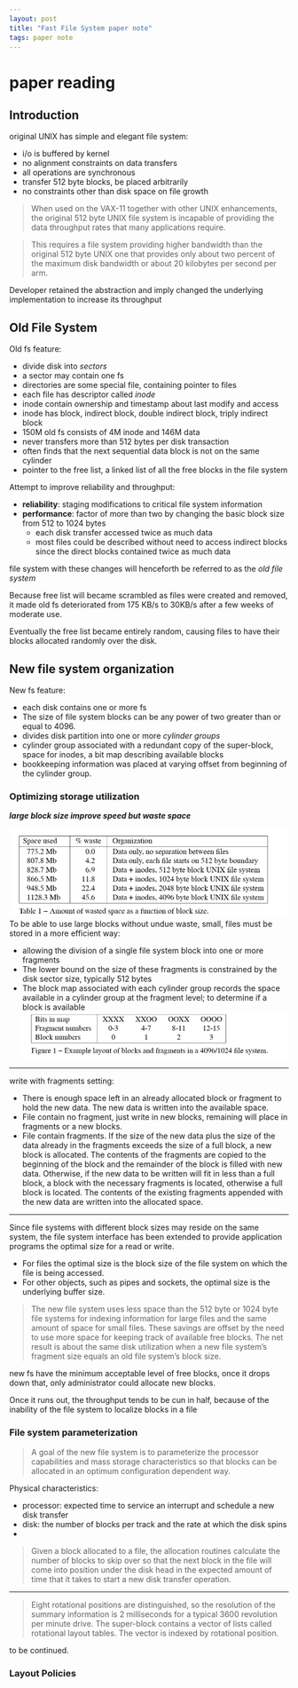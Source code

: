 ```yaml
---
layout: post
title: "Fast File System paper note"
tags: paper note
---
```

# paper reading 
## Introduction

original UNIX has simple and elegant file system:
- i/o is buffered by kernel
- no alignment constraints on data transfers
- all operations are synchronous 
- transfer 512 byte blocks, be placed arbitrarily
- no constraints other than disk space on file growth

> When used on the VAX-11 together with other UNIX enhancements, the original 512 byte UNIX file system is incapable of providing the data throughput rates that many applications require.

> This requires a file system providing higher bandwidth than the original 512 byte UNIX one that provides only about two percent of the maximum disk bandwidth or  about 20 kilobytes per second per arm.

Developer retained the abstraction and imply changed the underlying implementation to increase its throughput

## Old File System
Old fs feature:

- divide disk into *sectors*
- a sector may contain one fs
- directories are some special file, containing pointer to files
- each file has descriptor called *inode*
- inode contain ownership and timestamp about last modify and access
- inode has block, indirect block, double indirect block, triply indirect block
- 150M old fs consists of 4M  inode and 146M data
- never transfers more than 512 bytes per disk transaction
- often finds that the next sequential data block is not on the same cylinder
-  pointer to the free list, a linked list of all the free blocks in the file system

Attempt to improve reliability and throughput:

- **reliability**: staging modifications to critical file system information
- **performance**: factor of more than two by changing the basic block size from 512 to 1024 bytes
    - each disk transfer accessed twice as much data
    - most files could be described without need to access indirect blocks since the direct blocks contained twice as much data

 file system with these changes will henceforth be referred to as the *old file system*

 Because free list will became scrambled as files were created and removed, it made old fs deteriorated from 175 KB/s to 30KB/s after a few weeks of moderate use.
 
 Eventually the free list became entirely random, causing files to have their blocks allocated randomly over the disk. 

 ## New file system organization

 New fs feature:
- each disk contains one or more fs
- The size of file system blocks can be any power of two greater than or equal to 4096.
- divides disk partition into one or more *cylinder groups*
- cylinder group associated with  a redundant copy of the super-block, space for inodes, a bit map describing available blocks
- bookkeeping information was placed at varying offset from beginning of the cylinder group.

### Optimizing storage utilization

***large block size improve speed but waste space***

![Amount of wasted space as a function of block size](https://github.com/laazy/laazy.github.io/blob/master/_posts/assets/table1-ffs.png)
To be able to use large blocks without undue waste, small, files must be stored in a more efficient way:
- allowing the division of a single file system block into one or more fragments
- The lower bound on the size of these fragments is constrained by the disk sector size, typically 512 bytes
- The block map associated with each cylinder group records the space available in a cylinder group at the fragment level; to determine if a block is available
![ Example layout of blocks and fragments in a 4096/1024 file system](https://github.com/laazy/laazy.github.io/blob/master/_posts/assets/figure1-ffs.png)

----
write with fragments setting:
- There is enough space left in an already allocated block or fragment to hold the new data. The new data is written into the available space. 
- File contain no fragment, just write in new blocks, remaining will place in fragments or a new blocks.
- File contain fragments. If the size of the new data plus the size of the data already in the fragments exceeds the size of a full block, a new block is allocated. The contents of the fragments are copied to the beginning of the block and the remainder of the block is filled with new data.  Otherwise, if the new data to be written will fit in less than a full block, a block with the necessary fragments is located, otherwise a full block is located. The contents of the existing fragments appended with the new data are written into the allocated space. 

----
Since file systems with different block sizes may reside on the same system, the file system interface has been extended to provide application programs the optimal size for a read or write. 
- For files the optimal size is the block size of the file system on which the file is being accessed.
- For other objects, such as pipes and sockets, the optimal size is the underlying buffer size.

>The new file system uses less space than the 512 byte or 1024 byte file systems for indexing information for large files and the same amount of space for small files. These savings are offset by the need to use more space for keeping track of available free blocks. The net result is about the same disk utilization when a new file system’s fragment size equals an old file system’s block size.  

new fs have the minimum acceptable level of free blocks, once it drops down that, only administrator could allocate new blocks.

Once it runs out, the throughput tends to be cun in half, because of the inability of the file system to localize blocks in a file

### File system parameterization

> A goal of the new file system is to parameterize the processor capabilities and mass storage characteristics so that blocks can be allocated in an optimum configuration dependent way.

Physical characteristics:
- processor: expected time to service an interrupt and schedule a new disk transfer
- disk:  the number of blocks per track and the rate at which the disk spins
- 
>Given a block allocated to a file, the allocation routines calculate the number of blocks to skip over so that the next block in the file will come into position under the disk head in the expected amount of time that it takes to start a new disk transfer operation. 

----
> Eight rotational positions are distinguished, so the resolution of the summary information is 2 milliseconds for a typical 3600 revolution per minute drive. The super-block contains a vector of lists called rotational layout tables. The vector is indexed by rotational position. 

to be continued.

### Layout Policies








  

